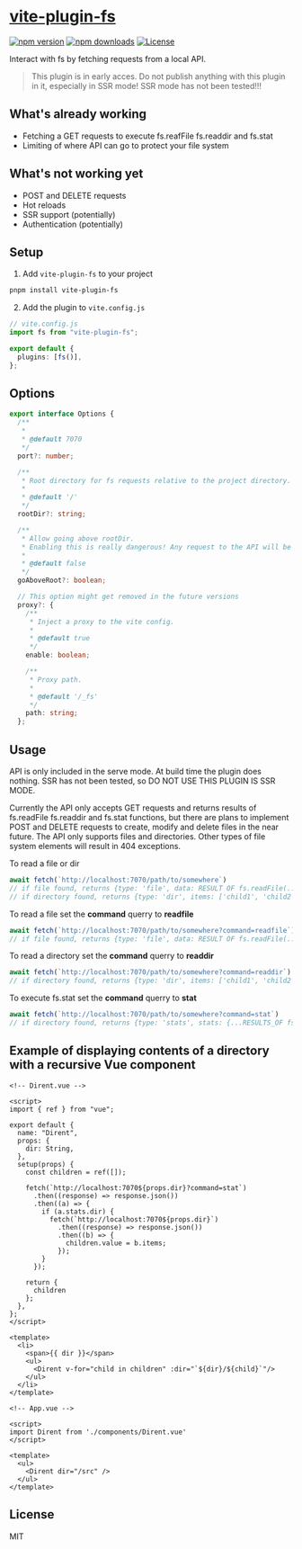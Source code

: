 # [vite-plugin-fs](https://npmjs.com/package/vite-plugin-fs)

[![npm version][npm-version-src]][npm-version-href]
[![npm downloads][npm-downloads-src]][npm-downloads-href]
[![License][license-src]][license-href]

Interact with fs by fetching requests from a local API.

> This plugin is in early acces. Do not publish anything with this plugin in it, especially in SSR mode! SSR mode has not been tested!!!

## What's already working

- Fetching a GET requests to execute fs.reafFile fs.readdir and fs.stat
- Limiting of where API can go to protect your file system

## What's not working yet

- POST and DELETE requests
- Hot reloads
- SSR support (potentially)
- Authentication (potentially)

## Setup

1. Add `vite-plugin-fs` to your project

```bash
pnpm install vite-plugin-fs
```

2. Add the plugin to `vite.config.js`

```ts
// vite.config.js
import fs from "vite-plugin-fs";

export default {
  plugins: [fs()],
};
```

## Options

```ts
export interface Options {
  /**
   *
   * @default 7070
   */
  port?: number;

  /**
   * Root directory for fs requests relative to the project directory.
   *
   * @default '/'
   */
  rootDir?: string;

  /**
   * Allow going above rootDir.
   * Enabling this is really dangerous! Any request to the API will be able to read and modify files anywhere on your system. Indended for personal use only.
   *
   * @default false
   */
  goAboveRoot?: boolean;

  // This option might get removed in the future versions
  proxy?: {
    /**
     * Inject a proxy to the vite config.
     *
     * @default true
     */
    enable: boolean;

    /**
     * Proxy path.
     *
     * @default '/_fs'
     */
    path: string;
  };
```

## Usage

API is only included in the serve mode. At build time the plugin does nothing. SSR has not been tested, so DO NOT USE THIS PLUGIN IS SSR MODE.

Currently the API only accepts GET requests and returns results of fs.readFile fs.readdir and fs.stat functions, but there are plans to implement POST and DELETE requests to create, modify and delete files in the near future. The API only supports files and directories. Other types of file system elements will result in 404 exceptions.

To read a file or dir

```ts
await fetch(`http://localhost:7070/path/to/somewhere`)
// if file found, returns {type: 'file', data: RESULT OF fs.readFile(.../path/to/somewhere)}
// if directory found, returns {type: 'dir', items: ['child1', 'child2'...]}
```

To read a file set the **command** querry to **readfile**

```ts
await fetch(`http://localhost:7070/path/to/somewhere?command=readfile`)
// if file found, returns {type: 'file', data: RESULT OF fs.readFile(.../path/to/somewhere)}
```

To read a directory set the **command** querry to **readdir**

```ts
await fetch(`http://localhost:7070/path/to/somewhere?command=readdir`)
// if directory found, returns {type: 'dir', items: ['child1', 'child2'...]}
```

To execute fs.stat set the **command** querry to **stat**

```ts
await fetch(`http://localhost:7070/path/to/somewhere?command=stat`)
// if directory found, returns {type: 'stats', stats: {...RESULTS_OF fs.stat(), dir: RESULT OF fs.stat().isDirectory()}}
```

## Example of displaying contents of a directory with a recursive Vue component

```vue
<!-- Dirent.vue -->

<script>
import { ref } from "vue";

export default {
  name: "Dirent",
  props: {
    dir: String,
  },
  setup(props) {
    const children = ref([]);

    fetch(`http://localhost:7070${props.dir}?command=stat`)
      .then((response) => response.json())
      .then((a) => {
        if (a.stats.dir) {
          fetch(`http://localhost:7070${props.dir}`)
            .then((response) => response.json())
            .then((b) => {
              children.value = b.items;
            });
        }
      });

    return {
      children
    };
  },
};
</script>

<template>
  <li>
    <span>{{ dir }}</span>
    <ul>
      <Dirent v-for="child in children" :dir="`${dir}/${child}`"/>
    </ul>
  </li>
</template>
```

```vue
<!-- App.vue -->

<script>
import Dirent from './components/Dirent.vue'
</script>

<template>
  <ul>
    <Dirent dir="/src" />
  </ul>
</template>
```

## License

MIT

<!-- Badges -->

[npm-version-src]: https://img.shields.io/npm/v/vite-plugin-fs/latest.svg
[npm-version-href]: https://npmjs.com/package/vite-plugin-fs
[npm-downloads-src]: https://img.shields.io/npm/dm/vite-plugin-fs.svg
[npm-downloads-href]: https://npmjs.com/package/vite-plugin-fs
[license-src]: https://img.shields.io/npm/l/nuxt-content-writer.svg
[license-href]: https://npmjs.com/package/nuxt-content-writer
